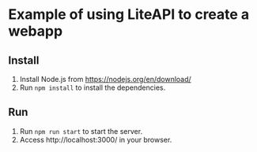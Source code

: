 # Example of using LiteAPI to create a webapp

## Install

1. Install Node.js from https://nodejs.org/en/download/
2. Run `npm install` to install the dependencies.

## Run

1. Run `npm run start` to start the server.
2. Access http://localhost:3000/ in your browser.